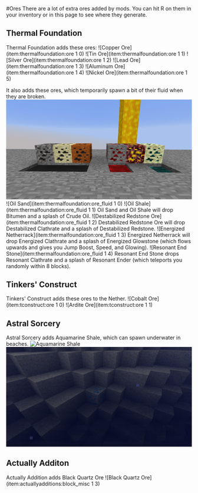 #Ores
There are a lot of extra ores added by mods.
You can hit R on them in your inventory or in this page to see where they generate.

## Thermal Foundation
Thermal Foundation adds these ores:
![Copper Ore](item:thermalfoundation:ore 1 0)
![Tin Ore](item:thermalfoundation:ore 1 1)
![Silver Ore](item:thermalfoundation:ore 1 2)
![Lead Ore](item:thermalfoundation:ore 1 3)
![Aluminum Ore](item:thermalfoundation:ore 1 4)
![Nickel Ore](item:thermalfoundation:ore 1 5)

It also adds these ores, which temporarily spawn a bit of their fluid when they are broken.
![](shale.png)
![Oil Sand](item:thermalfoundation:ore_fluid 1 0)
![Oil Shale](item:thermalfoundation:ore_fluid 1 1)
Oil Sand and Oil Shale will drop Bitumen and a splash of Crude Oil.
![Destabilized Redstone Ore](item:thermalfoundation:ore_fluid 1 2)
Destabilized Redstone Ore will drop Destabilized Clathrate and a splash of Destabilized Redstone.
![Energized Netherrack](item:thermalfoundation:ore_fluid 1 3)
Energized Netherrack will drop Energized Clathrate and a splash of Energized Glowstone (which flows upwards and gives you Jump Boost, Speed, and Glowing).
![Resonant End Stone](item:thermalfoundation:ore_fluid 1 4)
Resonant End Stone drops Resonant Clathrate and a splash of Resonant Ender (which teleports you randomly within 8 blocks).

## Tinkers' Construct
Tinkers' Construct adds these ores to the Nether.
![Cobalt Ore](item:tconstruct:ore 1 0)
![Ardite Ore](item:tconstruct:ore 1 1)

## Astral Sorcery
Astral Sorcery adds Aquamarine Shale, which can spawn underwater in beaches.
![Aquamarine Shale](item:astralsorcery:blockcustomsandore)
![](aquamarine.png)

## Actually Additon
Actually Addition adds Black Quartz Ore
![Black Quartz Ore](item:actuallyadditions:block_misc 1 3)